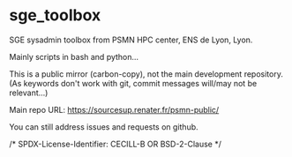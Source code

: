 # sge_toolbox

SGE sysadmin toolbox from PSMN HPC center, ENS de Lyon, Lyon.

Mainly scripts in bash and python...

This is a public mirror (carbon-copy), not the main development repository.
(As keywords don't work with git, commit messages will/may not be relevant...)

Main repo URL: https://sourcesup.renater.fr/psmn-public/

You can still address issues and requests on github.


/* SPDX-License-Identifier: CECILL-B OR BSD-2-Clause */


